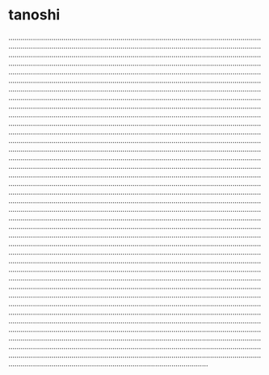 # tanoshi

..........................................................................................................................................................................................................................................................................................................................................................................................................................................................................................................................................................................................................................................................................................................................................................................................................................................................................................................................................................................................................................................................................................................................................................................................................................................................................................................................................................................................................................................................................................................................................................................................................................................................................................................................................................................................................................................................................................................................................................................................................................................................................................................................................................................................................................................................................................................................................................................................................................................................................................................................................................................................................................................................................................................................................................................................................................................................................................................................................................................................................................................................................................................................................................................................................................................................................................................................................................................................................................................................................................................................................................................................................................................................................................................................................................................................................................................................................................................................................................................................................................................................................................................................................................................................................................................................................................................................................................................................................................................................................................................................................................................................................................................................................................................................................................................................................................................................................................................................................................................................................
